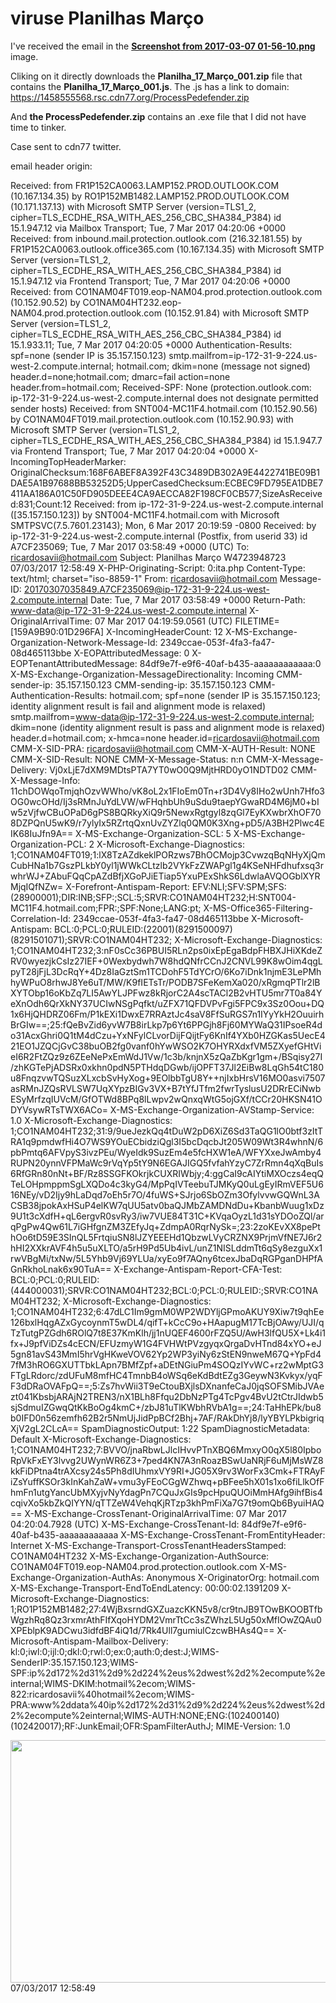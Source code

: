 # viruse Planilhas Março

I've received the email in the **[Screenshot from 2017-03-07 01-56-10.png](https://github.com/ricoms/viruses/blob/master/spam%20planilhas%20mar%C3%A7o/Screenshot%20from%202017-03-07%2001-56-55.png)** image.

Cliking on it directly downloads the **Planilha_17_Março_001.zip** file that contains the **Planilha_17_Março_001.js**. The .js has a link to domain: https://1458555568.rsc.cdn77.org/ProcessPedefender.zip

And **the ProcessPedefender.zip** contains an .exe file that I did not have time to tinker.


Case sent to cdn77 twitter.

email header origin:

Received: from FR1P152CA0063.LAMP152.PROD.OUTLOOK.COM (10.167.134.35) by
 RO1P152MB1482.LAMP152.PROD.OUTLOOK.COM (10.171.137.13) with Microsoft SMTP
 Server (version=TLS1_2, cipher=TLS_ECDHE_RSA_WITH_AES_256_CBC_SHA384_P384) id
 15.1.947.12 via Mailbox Transport; Tue, 7 Mar 2017 04:20:06 +0000
Received: from inbound.mail.protection.outlook.com (216.32.181.55) by
 FR1P152CA0063.outlook.office365.com (10.167.134.35) with Microsoft SMTP
 Server (version=TLS1_2, cipher=TLS_ECDHE_RSA_WITH_AES_256_CBC_SHA384_P384) id
 15.1.947.12 via Frontend Transport; Tue, 7 Mar 2017 04:20:06 +0000
Received: from CO1NAM04FT019.eop-NAM04.prod.protection.outlook.com
 (10.152.90.52) by CO1NAM04HT232.eop-NAM04.prod.protection.outlook.com
 (10.152.91.84) with Microsoft SMTP Server (version=TLS1_2,
 cipher=TLS_ECDHE_RSA_WITH_AES_256_CBC_SHA384_P384) id 15.1.933.11; Tue, 7 Mar
 2017 04:20:05 +0000
Authentication-Results: spf=none (sender IP is 35.157.150.123)
 smtp.mailfrom=ip-172-31-9-224.us-west-2.compute.internal; hotmail.com;
 dkim=none (message not signed) header.d=none;hotmail.com; dmarc=fail
 action=none header.from=hotmail.com;
Received-SPF: None (protection.outlook.com:
 ip-172-31-9-224.us-west-2.compute.internal does not designate permitted
 sender hosts)
Received: from SNT004-MC11F4.hotmail.com (10.152.90.56) by
 CO1NAM04FT019.mail.protection.outlook.com (10.152.90.93) with Microsoft SMTP
 Server (version=TLS1_2, cipher=TLS_ECDHE_RSA_WITH_AES_256_CBC_SHA384_P384) id
 15.1.947.7 via Frontend Transport; Tue, 7 Mar 2017 04:20:04 +0000
X-IncomingTopHeaderMarker: OriginalChecksum:168F6ABEF8A392F43C3489DB302A9E4422741BE09B1DAE5A1B97688BB53252D5;UpperCasedChecksum:ECBEC9FD795EA1DBE7411AA186A01C50FD905DEEE4CA9AECCA82F198CF0CB577;SizeAsReceived:831;Count:12
Received: from ip-172-31-9-224.us-west-2.compute.internal ([35.157.150.123]) by SNT004-MC11F4.hotmail.com with Microsoft SMTPSVC(7.5.7601.23143);
	 Mon, 6 Mar 2017 20:19:59 -0800
Received: by ip-172-31-9-224.us-west-2.compute.internal (Postfix, from userid 33)
	id A7CF235069; Tue,  7 Mar 2017 03:58:49 +0000 (UTC)
To: <ricardosavii@hotmail.com>
Subject: Planilhas Março W4723948723      07/03/2017 12:58:49
X-PHP-Originating-Script: 0:ita.php
Content-Type: text/html; charset="iso-8859-1"
From: <ricardosavii@hotmail.com>
Message-ID: <20170307035849.A7CF235069@ip-172-31-9-224.us-west-2.compute.internal>
Date: Tue, 7 Mar 2017 03:58:49 +0000
Return-Path: www-data@ip-172-31-9-224.us-west-2.compute.internal
X-OriginalArrivalTime: 07 Mar 2017 04:19:59.0561 (UTC) FILETIME=[159A9B90:01D296FA]
X-IncomingHeaderCount: 12
X-MS-Exchange-Organization-Network-Message-Id: 2349ccae-053f-4fa3-fa47-08d465113bbe
X-EOPAttributedMessage: 0
X-EOPTenantAttributedMessage: 84df9e7f-e9f6-40af-b435-aaaaaaaaaaaa:0
X-MS-Exchange-Organization-MessageDirectionality: Incoming
CMM-sender-ip: 35.157.150.123
CMM-sending-ip: 35.157.150.123
CMM-Authentication-Results: hotmail.com; spf=none (sender IP is
 35.157.150.123; identity alignment result is fail and alignment mode is
 relaxed) smtp.mailfrom=www-data@ip-172-31-9-224.us-west-2.compute.internal;
 dkim=none (identity alignment result is pass and alignment mode is relaxed)
 header.d=hotmail.com; x-hmca=none header.id=ricardosavii@hotmail.com
CMM-X-SID-PRA: ricardosavii@hotmail.com
CMM-X-AUTH-Result: NONE
CMM-X-SID-Result: NONE
CMM-X-Message-Status: n:n
CMM-X-Message-Delivery: Vj0xLjE7dXM9MDtsPTA7YT0wO0Q9MjtHRD0yO1NDTD02
CMM-X-Message-Info: 11chDOWqoTmjqhOzvWWho/vK8oL2x1FIoEm0Tn+r3D4Vy8IHo2wUnh7Hfo3OG0wcOHd/Ij3sRMnJuYdLVW/wFHqhbUh9uSdu9taepYGwaRD4M6jM0+bIw5zVjfwCBuOPaD6gPS8BQRkyXiQ9r5NewxRgtgyl8zqGl7EyKXwbrXhOF708DZPQnU5wK9/r7ylyIx5RZrtqQxnUvZYZlq0QM0K3Xng+pD5/A3BH2Plwc4EIK68IuJfn9A==
X-MS-Exchange-Organization-SCL: 5
X-MS-Exchange-Organization-PCL: 2
X-Microsoft-Exchange-Diagnostics: 1;CO1NAM04FT019;1:lX8TzAZdkeklPORzws7BhOCMojp3CvwzqBqNHyXjQmCubHNa1b7GszPLkbY0yl1jWWkCLtzlb2VYkFzZWAPgl1g4KSeNHFdhufxsq3rwhrWJ+ZAbuFQqCpAZdBfjXGoPJiETiap5YxuPExShkS6LdwlaAVQOGblXYRMjqIQfNZw=
X-Forefront-Antispam-Report: EFV:NLI;SFV:SPM;SFS:(28900001);DIR:INB;SFP:;SCL:5;SRVR:CO1NAM04HT232;H:SNT004-MC11F4.hotmail.com;FPR:;SPF:None;LANG:pt;
X-MS-Office365-Filtering-Correlation-Id: 2349ccae-053f-4fa3-fa47-08d465113bbe
X-Microsoft-Antispam: BCL:0;PCL:0;RULEID:(22001)(8291500097)(8291501071);SRVR:CO1NAM04HT232;
X-Microsoft-Exchange-Diagnostics: 1;CO1NAM04HT232;3:nF0sCc36PBUI5RLn2ps0ixEpEgaBdpFHBXJHiXKdeZRV0wyezjkCsIz27IEF+0Wexbydwh7W8hdQNfrCCnJ2CNVL99K8wOim4qgLpyT28jFjL3DcRqY+4Dz8IaGztSm1TCDohF5TdYCrO/6Ko7iDnk1njmE3LePMhhyWPuO8rhwJ8Ye6uT/MW/K9fIETsTr/PODB7SFeKemXa020/xRgmqPTlr2lBXYTObp16oKbZq7LI5AwYLJPFwz8kRjorC2A4scTACl2B2vHTU5mr7T0a84YeXnOdh6QrXkNY37UCIwNSgPqfkt/uZFX71QFDVPvFgi5FPC9x3Sz0Oou+DQ1x6HjQHDRZ06Fm/P1kEXi1DwxE7RRAztJc4saV8FfSuRGS7n1IYyYkH2OuuirhBrGIw==;25:fQeBvZid6yvW7B8irLkp7p6Yt6PPGjh8Fj60MYWaQ31IPsoeR4do31AcxGhri0Q1tM4dCzu+YxNFylCLvorDijFQijtFy6KnIf4YXb0HZGKas5UecE421EO1JZQCjGvC38buOB2fg0vanf0hYwWSO2K7OHYRXdxfVM5ZXyefGHtVieI6R2FtZQz9z6ZEeNePxEmWdJ1Vw/1c3b/knjnX5zQaZbKgr1gm+/BSqisy27I/zhKGTePjADSRx0xkhn0pdN5PTHdqDGwb/ijOPFT37Jl2EiBw8LqGh54tC180u8FnqzvwTQSuzXLxcbSvHyXog+9EOlbbTgU8Y++njIxbHrsV16MO0asvi7507asRMnJZQsRVLSW7UqXYpzBIGv3VX+B7tYfJTfm2fwrTyslusU2DRrECiNwbESyMrfzqIUVcM/GfOTWd8BPq8lLwpv2wQnxqWtG5ojGXf/tCCr20HKSN41ODYVsywRTsTWX6ACo=
X-MS-Exchange-Organization-AVStamp-Service: 1.0
X-Microsoft-Exchange-Diagnostics: 1;CO1NAM04HT232;31:9/9ueJezkQq4tDuW2pD6XiZ6Sd3TaQG1lO0btf3zItTRA1q9pmdwfHi4O7WS9YOuECbidziQgl3I5bcDqcbJt205W09Wt3R4whnN/6pbPmtq6AFVpyS3ivzPEu/WyeIdk9SuzEm4e5fcHXW1eA/WFYXxeJwAmby4RUPN20ynnVFPMaWc9rVqYp5tY9N6EGAJIGQ5fvfahYzyC7ZrRmn4qXqBuIs6RfGRn80nNt+BF/Rz8SSGFKOkrjkCUXRIWbjy;4:ggCaI9cAIYtiMXOczs4eqQTeLOHpmppmSgLXQDo4c3kyG4/MpPqIVTeebuTJMKyQ0uLgEyIRmVEF5U616NEy/vD2Ijy9hLaDqd7oEh5r7O/4fuWS+SJrjo6SbOZm3OfylvvwGQWnL3ACSB38jpokAxHSuP4elKW7qUU5atv0baQJMbZAMDNdDu+KbanbWuug1xDz9U1t3cXdfH+qL6ergvR0svRy3/iw7VUE84T31C+KVqaOyzL1d31sYDOoZQl/arqPgPw4Qw61L7iGHfgnZM3ZEfyJq+ZdmpA0RqrNySk=;23:2zoKEvXX8pePthOo6tD59E3SInQL5FrtqiuSN8lJZYEEEHd1QbzwLVyCRZNX9PrjmVfNE7J6r2hHI2XXkrAVF4h5u5uXLTO/a5rH9Pd5Ub4ivL/unZ1NISLddmTt6qSy8ezguXx1rwVBgMi/txNw/5L5Yhb9Vj69YLUa/xyEo9f7AQny6tcexJbaDqRGPganDHPfAGnRkhoLnak6x90TuA==
X-Exchange-Antispam-Report-CFA-Test: BCL:0;PCL:0;RULEID:(444000031);SRVR:CO1NAM04HT232;BCL:0;PCL:0;RULEID:;SRVR:CO1NAM04HT232;
X-Microsoft-Exchange-Diagnostics: 1;CO1NAM04HT232;6:47dLC1Im9gmM0WP2WDYljGPmoAKUY9Xiw7t9qhEe126bxlHqgAZxGycoynmT5wDL4/qifT+kCcC9o+HAapugM17TcBjOAwy/UJI/qTzTutgPZGdh6ROlQ7t8E37KmKlh/jj1nUQEF4600rFZQ5U/AwH3lfQU5X+Lk4i1fx+J9pfViDZs4cECN/EFUzmyW1G4FVHWtPVzgyqxQrgaDvHTnd84xYO+eJ5gn81avS43MmI5hrVgHKweVOV62Yp2WP3yiNy6zStEN9nweM67Q+YpFd47fM3hRO6GXUTTbkLApn7BMfZpf+aDEtNGiuPm4SOQzIYvWC+rz2wMptG3FTgLRdorc/zdUFuM8mfHC4TmnbB4oWSq6eKdBdtEZg3GeywN3Kvkyx/yqFF3dDRaOVAFpQ==;5:Zs7hvWii3T9eCtouBXjlsDXnanfeCaJ0jqSOFSMibJVAezt041KbsbjARAjN2TREN3/nX1BLh8Ffqu2DbNzPTg4TcPgv4BvU2tCtrJIdwb5sjSdmuIZGwqQtKkBoOg4kmC+/zbJ81uTlKWbhRVbA1g==;24:TaHhEPk/bu8b0IFD0n56zemfh62B2r5NmUjJidPpBCf2Bhj+7AF/RAkDhYj8/lyYBYLPkbigriqXjV2gL2CLcA==
SpamDiagnosticOutput: 1:22
SpamDiagnosticMetadata: Default
X-Microsoft-Exchange-Diagnostics: 1;CO1NAM04HT232;7:BVVO/jnaRbwLJlcIHvvPTnXBQ6MmxyO0qX5l80IpboRpVkFxEY3lvvg2UWynWR6Z3+7ped4KN7A3nRoazBSwUaNRjF6uMjMsWZ8kkFiDPtna4trAXcsy24s5Ph8dIUhmxVY9RI+JG05X9rv3WorFx3Cmk+FTRAyFiZsYuffKSOr3kInKahZaW+vmu3yFEoCGgWZhwq+pBFee5hX01s1xo6fiLlkOfFhmFn1utgYancUbMXyjvNyYdagPn7CQuJxGIs9pcHpuQUOiMmHAfg9ihfBis4cqivXo5kbZkQIYYN/qTTZeW4VehqKjRTzp3khPmFiXa7G7t9omQb6ByuiHAQ==
X-MS-Exchange-CrossTenant-OriginalArrivalTime: 07 Mar 2017 04:20:04.7928
 (UTC)
X-MS-Exchange-CrossTenant-Id: 84df9e7f-e9f6-40af-b435-aaaaaaaaaaaa
X-MS-Exchange-CrossTenant-FromEntityHeader: Internet
X-MS-Exchange-Transport-CrossTenantHeadersStamped: CO1NAM04HT232
X-MS-Exchange-Organization-AuthSource: CO1NAM04FT019.eop-NAM04.prod.protection.outlook.com
X-MS-Exchange-Organization-AuthAs: Anonymous
X-OriginatorOrg: hotmail.com
X-MS-Exchange-Transport-EndToEndLatency: 00:00:02.1391209
X-Microsoft-Exchange-Diagnostics:
	1;RO1P152MB1482;27:4WjBxsrndGXZuazcKKN5v8/cr9tnJB9TOwBKOOBTfbWgzhRq8Qz3rxmrAthFIfXqoHYDM2VmrTtCc3sZWhzL5Ug50xMfIOwZQAu0XPEblpK9ADCwu3idfdBF4iQ1d/7Rk4Ull7gumiulCzcwBHAs4Q==
X-Microsoft-Antispam-Mailbox-Delivery:
	kl:0;iwl:0;ijl:0;dkl:0;rwl:0;ex:0;auth:0;dest:J;WIMS-SenderIP:35.157.150.123;WIMS-SPF:ip%2d172%2d31%2d9%2d224%2eus%2dwest%2d2%2ecompute%2einternal;WIMS-DKIM:hotmail%2ecom;WIMS-822:ricardosavii%40hotmail%2ecom;WIMS-PRA:www%2ddata%40ip%2d172%2d31%2d9%2d224%2eus%2dwest%2d2%2ecompute%2einternal;WIMS-AUTH:NONE;ENG:(102400140)(102420017);RF:JunkEmail;OFR:SpamFilterAuthJ;
MIME-Version: 1.0

<meta http-equiv="Content-Type" content="text/html; charset=iso-8859-1"><title>Planilhas Web</title>
</head>

<body>
<a href="http://planilhas-brasil-core.com.br/novas"><img src="http://i.imgur.com/AXFRkLu.jpg" width="967" height="388"></a>
</body>
</html>
07/03/2017 12:58:49
